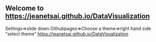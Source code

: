 ## Welcome to https://jeanetsai.github.io/DataVisualization

Settings=>slide down Githubpages=>Choose a theme=>right hand side "select theme"
https://jeanetsai.github.io/DataVisualization
